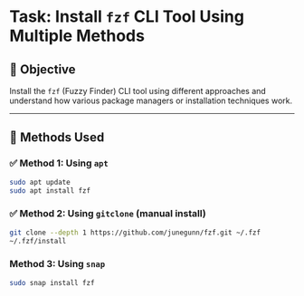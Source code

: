 # Task: Install `fzf` CLI Tool Using Multiple Methods

## 🎯 Objective
Install the `fzf` (Fuzzy Finder) CLI tool using different approaches and understand how various package managers or installation techniques work.

---

## 🔧 Methods Used

### ✅ Method 1: Using `apt`
```bash
sudo apt update
sudo apt install fzf
```

### ✅ Method 2: Using ```gitclone``` (manual install)

```bash
git clone --depth 1 https://github.com/junegunn/fzf.git ~/.fzf
~/.fzf/install
```

### Method 3: Using ```snap``` 

```bash
sudo snap install fzf
````


